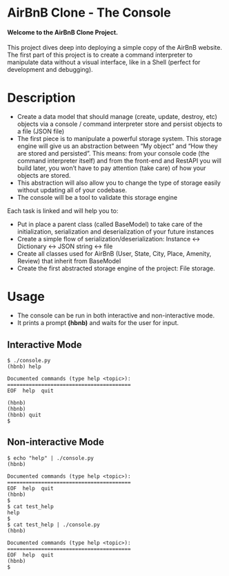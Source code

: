 # AirBnB Clone - The Console
#### Welcome to the AirBnB Clone Project. 
This project dives deep into deploying a simple copy of the AirBnB website. The first part of this project is to create a command interpreter to manipulate data without a visual interface, like in a Shell (perfect for development and debugging). 

# Description
- Create a data model that should manage (create, update, destroy, etc) objects via a console / command interpreter
store and persist objects to a file (JSON file)
- The first piece is to manipulate a powerful storage system. This storage engine will give us an abstraction between “My object” and “How they are stored and persisted”. This means: from your console code (the command interpreter itself) and from the front-end and RestAPI you will build later, you won’t have to pay attention (take care) of how your objects are stored.
- This abstraction will also allow you to change the type of storage easily without updating all of your codebase.
- The console will be a tool to validate this storage engine

Each task is linked and will help you to:

- Put in place a parent class (called BaseModel) to take care of the initialization, serialization and deserialization of your future instances
- Create a simple flow of serialization/deserialization: Instance <-> Dictionary <-> JSON string <-> file
- Create all classes used for AirBnB (User, State, City, Place, Amenity, Review) that inherit from BaseModel
- Create the first abstracted storage engine of the project: File storage.

# Usage
- The console can be run in both interactive and non-interactive mode.
- It prints a prompt **(hbnb)** and waits for the user for input.

## Interactive Mode
```
$ ./console.py
(hbnb) help

Documented commands (type help <topic>):
========================================
EOF  help  quit

(hbnb)
(hbnb)
(hbnb) quit
$
```

## Non-interactive Mode
```
$ echo "help" | ./console.py
(hbnb)

Documented commands (type help <topic>):
========================================
EOF  help  quit
(hbnb)
$
$ cat test_help
help
$
$ cat test_help | ./console.py
(hbnb)

Documented commands (type help <topic>):
========================================
EOF  help  quit
(hbnb)
$
```

